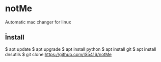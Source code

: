 # notMe
Automatic mac changer for linux

İnstall
-------
$ apt update
$ apt upgrade
$ apt install python
$ apt install git
$ apt install dnsutils
$ git clone https://github.com/IS5416/notMe
